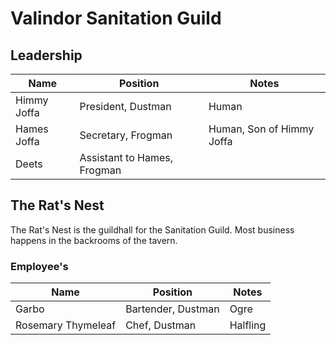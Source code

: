 # Valindor Sanitation Guild

## Leadership

| Name | Position | Notes |
|------|----------|-------|
| Himmy Joffa | President, Dustman | Human |
| Hames Joffa | Secretary, Frogman | Human, Son of Himmy Joffa |
| Deets | Assistant to Hames, Frogman | |


## The Rat's Nest

The Rat's Nest is the guildhall for the Sanitation Guild. Most business happens in the backrooms of the tavern.

### Employee's

| Name | Position | Notes |
|------|----------|-------|
| Garbo | Bartender, Dustman | Ogre |
| Rosemary Thymeleaf | Chef, Dustman | Halfling |
